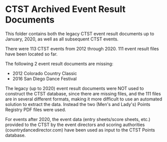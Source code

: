# CTST Archived Event Result Documents

This folder contains both the legacy CTST event result documents up to January, 2020,
as well as all subsequent CTST events.

There were 113 CTST events from 2012 through 2020. 111 event result files have been located so far.

The following 2 event result documents are missing:

- 2012 Colorado Country Classic
- 2016 San Diego Dance Festival

The legacy (up to 2020) event result documents were NOT used to construct the CTST database, since there are missing files, and the 111 files are in several different formats, making it more difficult to use an automated solution to extract the data. Instead the two (Men's and Lady's) Points Registry PDF files were used.

For events after 2020, the event data (entry sheets/score sheets, etc.) provided to the CTST by the event directors and scoring
authorities (countrydancedirector.com) have been used as input to the CTST Points database.
